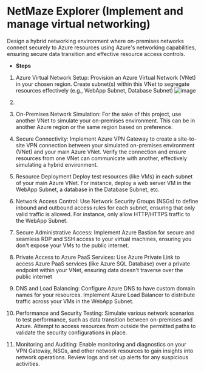 # NetMaze Explorer (Implement and manage virtual networking)

Design a hybrid networking environment where on-premises networks connect securely to Azure resources using Azure's networking capabilities, ensuring secure data transition and effective resource access controls.

- **Steps**

1. Azure Virtual Network Setup:
   Provision an Azure Virtual Network (VNet) in your chosen region. Create subnet(s) within this VNet to segregate resources effectively (e.g., WebApp Subnet, Database Subnet)
   ![image](https://github.com/linkgoba/Azure-Administration/assets/129736461/55b95096-71b3-4b08-bb83-456b1ae99e76)

2. 
4. On-Premises Network Simulation:
        For the sake of this project, use another VNet to simulate your on-premises environment. This can be in another Azure region or the same region based on preference.
5. Secure Connectivity:
        Implement Azure VPN Gateway to create a site-to-site VPN connection between your simulated on-premises environment (VNet) and your main Azure VNet.
    Verify the connection and ensure resources from one VNet can communicate with another, effectively simulating a hybrid environment.
6. Resource Deployment
        Deploy test resources (like VMs) in each subnet of your main Azure VNet. For instance, deploy a web server VM in the WebApp Subnet, a database in the Database Subnet, etc.
7. Network Access Control:
        Use Network Security Groups (NSGs) to define inbound and outbound access rules for each subnet, ensuring that only valid traffic is allowed. For instance, only allow HTTP/HTTPS traffic to the WebApp Subnet.
8. Secure Administrative Access:
        Implement Azure Bastion for secure and seamless RDP and SSH access to your virtual machines, ensuring you don't expose your VMs to the public internet.
9. Private Access to Azure PaaS Services:
        Use Azure Private Link to access Azure PaaS services (like Azure SQL Database) over a private endpoint within your VNet, ensuring data doesn't traverse over the public internet
10. DNS and Load Balancing:
        Configure Azure DNS to have custom domain names for your resources.
    Implement Azure Load Balancer to distribute traffic across your VMs in the WebApp Subnet.
11. Performance and Security Testing:
        Simulate various network scenarios to test performance, such as data transition between on-premises and Azure.
    Attempt to access resources from outside the permitted paths to validate the security configurations in place.
12. Monitoring and Auditing:
        Enable monitoring and diagnostics on your VPN Gateway, NSGs, and other network resources to gain insights into network operations.
    Review logs and set up alerts for any suspicious activities.
